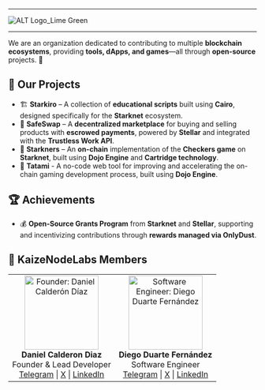 
---

![ALT Logo_Lime Green](https://github.com/user-attachments/assets/e757c723-4342-4d87-8701-a4eb293bbeb5)

---

We are an organization dedicated to contributing to multiple **blockchain ecosystems**, providing **tools, dApps, and games**—all through **open-source** projects. 🚀  

## 🔨 Our Projects  

- 🏗️ **Starkiro** – A collection of **educational scripts** built using **Cairo**, designed specifically for the **Starknet** ecosystem.  
- 🔄 **SafeSwap** – A **decentralized marketplace** for buying and selling products with **escrowed payments**, powered by **Stellar** and integrated with the **Trustless Work API**.  
- 🎲 **Starkners** – An **on-chain** implementation of the **Checkers game** on **Starknet**, built using **Dojo Engine** and **Cartridge technology**.  
- 🥋 **Tatami** - A no-code web tool for improving and accelerating the on-chain gaming development process, built using **Dojo Engine**.

## 🏆 Achievements  

- 💰 **Open-Source Grants Program** from **Starknet** and **Stellar**, supporting and incentivizing contributions through **rewards managed via OnlyDust**.  


## 👤 KaizeNodeLabs Members
<table align="center"> <tr> <td align="center"> <img src="https://github.com/user-attachments/assets/c9f33cbc-0995-496e-a171-3a4aefae5f76" width="150px;" alt="Founder: Daniel Calderón Díaz"/> <br /> <strong>Daniel Calderon Diaz</strong> <br /> Founder & Lead Developer <br /> <a href="https://t.me/danielcdz" target="_blank">Telegram</a> | <a href="https://twitter.com/danielcdz" target="_blank">X</a> | <a href="https://www.linkedin.com/in/daniel-calderon-diaz-50928022b" target="_blank">LinkedIn</a> </td>

<td align="center"> <img src="https://github.com/user-attachments/assets/c487caad-5394-4e49-9a8c-ae3e9a25d892" width="150px;" alt="Software Engineer: Diego Duarte Fernández"/> <br /> <strong>Diego Duarte Fernández</strong> <br /> Software Engineer <br /> <a href="https://t.me/diegotech1499" target="_blank">Telegram</a> | <a href="https://x.com/gioDiego14" target="_blank">X</a> | <a href="https://www.linkedin.com/in/diego-duarte-fern%C3%A1ndez-165445180/" target="_blank">LinkedIn</a> </td>
</tr></table>
